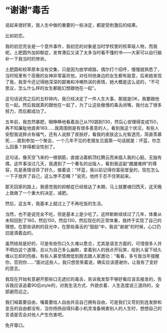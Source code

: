 # “谢谢”毒舌

说起来很好笑，我人生中做的重要的一些决定，都是受刺激后的结果。 

比如初恋。 

我的初恋完全是一个意外事件，我初恋的对象是当时学校里的校草级人物，而我呢，土肥圆外加抑郁症，发育滞后又读了太多当时看不懂的书——大家可以自行脑补一下我当时的惨状。 

土肥圆和校草原本没有交集，只是因为放学顺路，偶尔打个招呼，慢慢就熟悉了，当时班里有个高傲的女神非常喜欢他，对任何他身边的女生都有敌意，后来她发现了我，我至今还记得她深深的鄙夷和冷嘲热讽的表情，她大概是这么说的，“不可思议，怎么什么样的女生都能幻想跟他在一起”。 

这句话说完之后的五秒钟内，我已经决定了一件人生大事，那就是OK，我要跟他在一起。然后我就真的跟他在一起了，为了让这些傲慢的毒舌闭嘴，我付出了很多努力，而后都成功了。 

五年前，我忽然暴肥，眼睁睁地看着自己从110跳到130，然后心安理得变成150，再不知廉耻地直奔160……我周围倒是有很多善意的人，看到我这个状况，有些人安慰我说胖点有福气，还有人说胖了皮肤好，看我的皮肤这么光皙透亮，简直羡慕死……直到参加一个聚会，一个几年不见的老朋友见面第一句话就是：坏蓝，你怎么回事？胖得都没性别了。 

这句话，像天空飞来的一根钢筋，直接沾着鹤顶红腾云而来插入我的心脏。无独有偶，这件事没过几天，我遇到了一个著名的出版人，看到我这副“雌雄难辨”的尊容，先是表情讶异了好久，接着说：“坏蓝，我以前记得你富丽堂皇的，现在怎么一下子放弃了自己，这么惨不忍睹？”说完，他终于忍不住笑起来。 

那天回家的路上，我感觉我的抑郁症已经抵达了末期，马上就要魂归西天，这天晚上我做了一个重大的决定，减肥。 

然后，这五年，我基本上就过上了不再吃饭的生活。 

当然，也不是说完全不吃，但是基本上是少吃了。这样断断续续过了几年，体重从未知回到了160，然后150，然后130，然后现在的正常体重，我终于实现了自己的理想。在那些讽刺的目光中，在那些毒舌的“鼓励”中，我说“谢谢”的时候，心口仍旧是滴着血的。 

虽然结局是好的，可是有些伤口久久难以愈合，尤其是语言方面的，可惜很多人并不明白这个道理，总以为自己多么幽默，拿着别人的弱点开玩笑，给别人留下经久难以忘却的伤痕，有些人甚至情商低到跑去跟人家邀功：“看看，多亏我当年提醒你，否则你……”面对这些人，我只想苦笑着说，确实应该感谢你，让我有了变好的意志。 

我现在开始有意避开那些口无遮拦的毒舌，告诉我发型不够好看应该去接发的，告诉我应该追着90后style的，对我生活方式、外貌衣着、人生态度说三道四的，全部避而远之。 

我们喊着要自由，嚷着要给人自由并且自己拥有自由，可是我们又苛刻到连发胖和变丑的自由都没有，当你扬扬自得抖着小机灵准备祸害别人的人生时，想想自己的言语是否会对他人产生伤害吧。 

免开尊口。